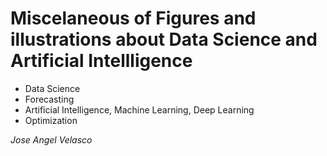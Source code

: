 # Miscelaneous of Figures and illustrations about Data Science and Artificial Intellligence

* Data Science
* Forecasting
* Artificial Intelligence, Machine Learning, Deep Learning
* Optimization

*Jose Angel Velasco*
